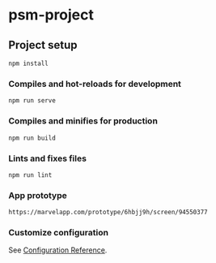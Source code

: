 # psm-project

## Project setup
```
npm install
```

### Compiles and hot-reloads for development
```
npm run serve
```

### Compiles and minifies for production
```
npm run build
```

### Lints and fixes files
```
npm run lint
```

### App prototype
```
https://marvelapp.com/prototype/6hbjj9h/screen/94550377
```

### Customize configuration
See [Configuration Reference](https://cli.vuejs.org/config/).

